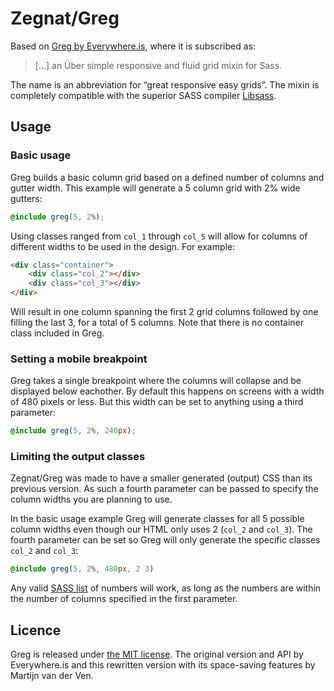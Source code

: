 # Zegnat/Greg

Based on [Greg by Everywhere.is](https://github.com/everywhereis/Greg), where it is subscribed as:

> […] an Über simple responsive and fluid grid mixin for Sass.

The name is an abbreviation for “great responsive easy grids”. The mixin is completely compatible with the superior SASS compiler [Libsass](http://libsass.org).

## Usage

### Basic usage

Greg builds a basic column grid based on a defined number of columns and gutter width. This example will generate a 5 column grid with 2% wide gutters:

```scss
@include greg(5, 2%);
```

Using classes ranged from `col_1` through `col_5` will allow for columns of different widths to be used in the design. For example:

```html
<div class="container">
    <div class="col_2"></div>
    <div class="col_3"></div>
</div>
```

Will result in one column spanning the first 2 grid columns followed by one filling the last 3, for a total of 5 columns. Note that there is no container class included in Greg.

### Setting a mobile breakpoint

Greg takes a single breakpoint where the columns will collapse and be displayed below eachother. By default this happens on screens with a width of 480 pixels or less. But this width can be set to anything using a third parameter:

```scss
@include greg(5, 2%, 240px);
```

### Limiting the output classes

Zegnat/Greg was made to have a smaller generated (output) CSS than its previous version. As such a fourth parameter can be passed to specify the column widths you are planning to use.

In the basic usage example Greg will generate classes for all 5 possible column widths even though our HTML only uses 2 (`col_2` and `col_3`). The fourth parameter can be set so Greg will only generate the specific classes `col_2` and `col_3`:

```scss
@include greg(5, 2%, 480px, 2 3)
```

Any valid [SASS list](http://sass-lang.com/documentation/file.SASS_REFERENCE.html#lists) of numbers will work, as long as the numbers are within the number of columns specified in the first parameter.

## Licence

Greg is released under [the MIT license](LICENSE). The original version and API by Everywhere.is and this rewritten version with its space-saving features by Martijn van der Ven.